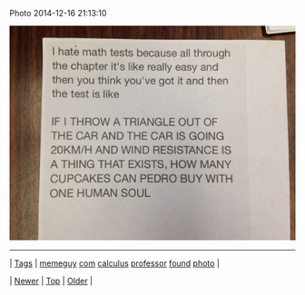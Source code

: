 <!--
title: Photo 2014-12-16 21
date: 2020-06-28T15:27:00.056Z
tags: memeguy, com, calculus, professor, found, photo
-->


Photo 2014-12-16 21:13:10

![](105379246984-0.jpg)

<!--BOTTOM-POST-NAVIGATION-->
---

| [Tags](tags.md) | [memeguy](tag-memeguy.md) [com](tag-com.md) [calculus](tag-calculus.md) [professor](tag-professor.md) [found](tag-found.md) [photo](tag-photo.md) |

| [Newer](105367246854.md) | [Top](index.md) | [Older](105456214619.md) |